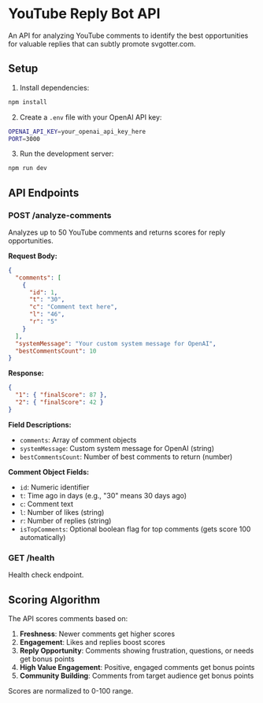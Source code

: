 # YouTube Reply Bot API

An API for analyzing YouTube comments to identify the best opportunities for valuable replies that can subtly promote svgotter.com.

## Setup

1. Install dependencies:
```bash
npm install
```

2. Create a `.env` file with your OpenAI API key:
```bash
OPENAI_API_KEY=your_openai_api_key_here
PORT=3000
```

3. Run the development server:
```bash
npm run dev
```

## API Endpoints

### POST /analyze-comments

Analyzes up to 50 YouTube comments and returns scores for reply opportunities.

**Request Body:**
```json
{
  "comments": [
    {
      "id": 1,
      "t": "30",
      "c": "Comment text here",
      "l": "46",
      "r": "5"
    }
  ],
  "systemMessage": "Your custom system message for OpenAI",
  "bestCommentsCount": 10
}
```

**Response:**
```json
{
  "1": { "finalScore": 87 },
  "2": { "finalScore": 42 }
}
```

**Field Descriptions:**
- `comments`: Array of comment objects
- `systemMessage`: Custom system message for OpenAI (string)
- `bestCommentsCount`: Number of best comments to return (number)

**Comment Object Fields:**
- `id`: Numeric identifier
- `t`: Time ago in days (e.g., "30" means 30 days ago)
- `c`: Comment text
- `l`: Number of likes (string)
- `r`: Number of replies (string)
- `isTopComments`: Optional boolean flag for top comments (gets score 100 automatically)

### GET /health

Health check endpoint.

## Scoring Algorithm

The API scores comments based on:
1. **Freshness**: Newer comments get higher scores
2. **Engagement**: Likes and replies boost scores
3. **Reply Opportunity**: Comments showing frustration, questions, or needs get bonus points
4. **High Value Engagement**: Positive, engaged comments get bonus points
5. **Community Building**: Comments from target audience get bonus points

Scores are normalized to 0-100 range.